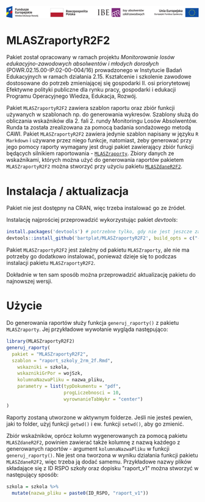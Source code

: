 ![KL+RP+IBE+EFS](inst/Belka-Losy-absolwentow-Kolor-PL.png)

# MLASZraportyR2F2

Pakiet został opracowany w ramach projektu *Monitorowanie losów edukacyjno-zawodowych absolwentów i młodych dorosłych* (POWR.02.15.00-IP.02-00-004/16) prowadzonego w Instytucie Badań Edukacyjnych w ramach działania 2.15. Kształcenie i szkolenie zawodowe dostosowane do potrzeb zmieniającej się gospodarki II. osi priorytetowej Efektywne polityki publiczne dla rynku pracy, gospodarki i edukacji Programu Operacyjnego Wiedza, Edukacja, Rozwój.

Pakiet `MLASZraportyR2F2` zawiera szablon raportu oraz zbiór funkcji używanych w szablonach np. do generowania wykresów. Szablony służą do obliczania wskaźników dla 2. fali 2. rundy Monitoringu Losów Absolwentów. Runda ta została zrealizowana za pomocą badania sondażowego metodą CAWI. Pakiet `MLASZraportyR2F2` zawiera jedynie szablon napisany w języku `R Markdown` i używane przez niego funkcje, natomiast, żeby generować przy jego pomocy raporty wymagany jest drugi pakiet zawierający zbiór funkcji będących silnikiem raportowania - [`MLASZraporty`](https://github.com/bartplat/MLASZraporty). Zbiory danych ze wskaźnikami, których można użyć do generowania raportów pakietem `MLASZraportyR2F2` można stworzyć przy użyciu pakietu [`MLASZdaneR2F2`](https://github.com/bartplat/MLASZdaneR2F2).

# Instalacja / aktualizacja

Pakiet nie jest dostępny na CRAN, więc trzeba instalować go ze źródeł.

Instalację najprościej przeprowadzić wykorzystując pakiet *devtools*:

```r
install.packages('devtools') # potrzebne tylko, gdy nie jest jeszcze zainstalowany
devtools::install_github('bartplat/MLASZraportyR2F2', build_opts = c("--no-resave-data"))
```
Pakiet `MLASZraportyR2F2` jest zależny od pakietu `MLASZraporty`, ale nie ma potrzeby go dodatkowo instalować, ponieważ dzieje się to podczas instalacji pakietu `MLASZraportyR2F2`.

Dokładnie w ten sam sposób można przeprowadzić aktualizację pakietu do najnowszej wersji.

# Użycie

Do generowania raportów służy funkcja `generuj_raporty()` z pakietu `MLASZraporty`. Jej przykładowe wywołanie wygląda następująco:

```r
library(MLASZraportyR2F2)
generuj_raporty(
  pakiet = "MLASZraportyR2F2",
  szablon = "raport_szkoly_2rm_2f.Rmd",
    wskazniki = szkola,
    wskaznikiGrPor = wojSzk,
    kolumnaNazwaPliku = nazwa_pliku,
    parametry = list(typDokumentu = "pdf",
                     progLiczebnosci = 10,
                     wyrownanieTabWykr = "center")
)
```

Raporty zostaną utworzone w aktywnym folderze. Jeśli nie jesteś pewien, jaki to folder, użyj funkcji `getwd()` i ew. funkcji `setwd()`, aby go zmienić.

Zbiór wskaźników, oprócz kolumn wygenerowanych za pomocą pakietu `MLASZdaneR2F2`, powinien zawierać także kolumnę z nazwą każdego z generowanych raportów - argument `kolumnaNazwaPliku` w funkcji `generuj_raporty()`. Nie jest ona tworzona w wyniku działania funkcji pakietu `MLASZdaneR2F2`, więc trzeba ją dodać samemu. Przykładowe nazwy plików składające się z ID RSPO szkoły oraz dopisku "raport_v1" można stworzyć w następujący sposób:

```r
szkola = szkola %>% 
  mutate(nazwa_pliku = paste0(ID_RSPO, "raport_v1"))
```
